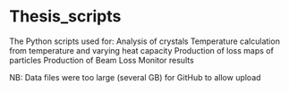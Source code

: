 # Thesis_scripts
The Python scripts used for: 
Analysis of crystals 
Temperature calculation from temperature and varying heat capacity
Production of loss maps of particles
Production of Beam Loss Monitor results

NB: Data files were too large (several GB) for GitHub to allow upload

